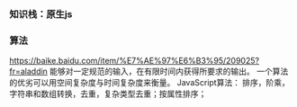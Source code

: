 ### 知识栈：原生js


### 算法
https://baike.baidu.com/item/%E7%AE%97%E6%B3%95/209025?fr=aladdin
能够对一定规范的输入，在有限时间内获得所要求的输出。
一个算法的优劣可以用空间复杂度与时间复杂度来衡量。
JavaScript算法： 排序，阶乘，字符串和数组转换，去重，复杂类型去重；按属性排序；

